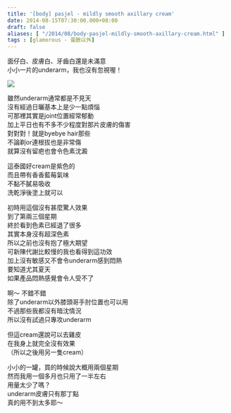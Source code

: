 ```yaml
---
title: '[body] pasjel - mildly smooth axillary cream'
date: 2014-08-15T07:30:00.000+08:00
draft: false
aliases: [ "/2014/08/body-pasjel-mildly-smooth-axillary-cream.html" ]
tags : [glamorous - 蛋臉以外]
---
```


面仔白、皮膚白、牙齒白還是未滿意  
小小一片的underarm，我也沒有忽視喔！  

[![](https://4.bp.blogspot.com/-kc9JZKarYyQ/XEv9QcPWuFI/AAAAAAAAGZ4/uBLvvnQQu3kEvtPLxcLWmAc1paTy327_ACLcBGAs/s640/14888457473_d95ce5281d_z.jpg)](https://4.bp.blogspot.com/-kc9JZKarYyQ/XEv9QcPWuFI/AAAAAAAAGZ4/uBLvvnQQu3kEvtPLxcLWmAc1paTy327_ACLcBGAs/s1600/14888457473_d95ce5281d_z.jpg)

雖然underarm通常都是不見天  
沒有經過日曬基本上是少一點煩惱  
可那裡其實是joint位置經常郁動  
加上平日也有不多不少程度對那片皮膚的傷害  
對對對！就是byebye hair那些  
不論剃or連根拔也是非常傷  
就算沒有留疤也會令色素沈澱  
  
這泰國好cream是紫色的  
而且帶有香香藍莓氣味  
不黏不膩易吸收  
洗乾淨後塗上就可以  
  
初時用這個沒有甚麼驚人效果  
到了第兩三個星期  
終於看到色素已經退了很多  
其實本身沒有超深色素  
所以之前也沒有抱了極大期望  
可新陳代謝比較慢的我也看得到這功效  
加上沒有敏感又不會令underarm感到悶熱  
要知道尤其夏天  
如果產品悶熱感覺會令人受不了  
  
啊～ 不錯不錯  
除了underarm以外膝頭哥手肘位置也可以用  
不過那些我都沒有暗沈情況  
所以沒有試過只專攻underarm  
  
但這cream還說可以去雞皮  
在我身上就完全沒有效果  
（所以之後用另一隻cream）  
  
小小的一罐，買的時候說大概用兩個星期  
然而我用一個多月也只用了一半左右  
用量太少了嗎？  
underarm皮膚只有那丁點  
真的用不到太多耶～